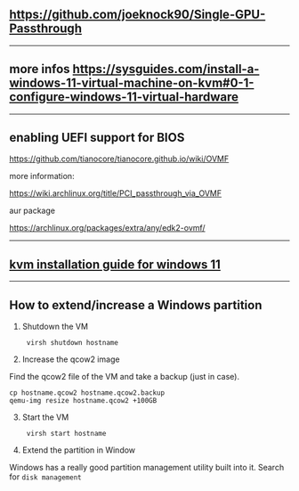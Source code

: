 ## https://github.com/joeknock90/Single-GPU-Passthrough
---
## more infos https://sysguides.com/install-a-windows-11-virtual-machine-on-kvm#0-1-configure-windows-11-virtual-hardware
---
## enabling UEFI support for BIOS

https://github.com/tianocore/tianocore.github.io/wiki/OVMF

more information:

https://wiki.archlinux.org/title/PCI_passthrough_via_OVMF

aur package

https://archlinux.org/packages/extra/any/edk2-ovmf/

---
## [kvm installation guide for windows 11](https://sysguides.com/install-a-windows-11-virtual-machine-on-kvm#0-1-configure-windows-11-virtual-hardware)
---
## How to extend/increase a Windows partition

1. Shutdown the VM

        virsh shutdown hostname

2. Increase the qcow2 image

Find the qcow2 file of the VM and take a backup (just in case).

    cp hostname.qcow2 hostname.qcow2.backup
    qemu-img resize hostname.qcow2 +100GB
    
3. Start the VM

        virsh start hostname

4. Extend the partition in Window

Windows has a really good partition management utility built into it. Search for `disk management`

